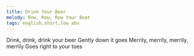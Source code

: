```yaml
---
title: Drink Your Beer
melody: Row, Row, Row Your Boat
tags: english,short,low abv
---
```


Drink, drink, drink your beer
Gently down it goes
Merrily, merrily, merrily, merrily
Goes right to your toes
